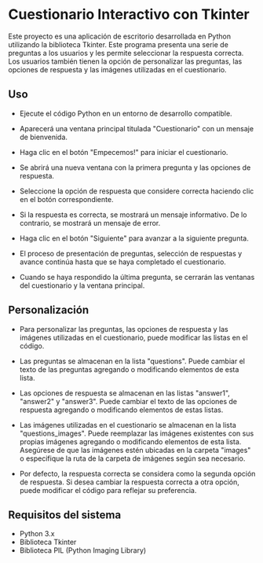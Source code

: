 # Cuestionario Interactivo con Tkinter
Este proyecto es una aplicación de escritorio desarrollada en Python utilizando la biblioteca Tkinter. Este programa presenta una serie de preguntas a los usuarios y les permite seleccionar la respuesta correcta. Los usuarios también tienen la opción de personalizar las preguntas, las opciones de respuesta y las imágenes utilizadas en el cuestionario.

## Uso
- Ejecute el código Python en un entorno de desarrollo compatible.

- Aparecerá una ventana principal titulada "Cuestionario" con un mensaje de bienvenida.

- Haga clic en el botón "Empecemos!" para iniciar el cuestionario.

- Se abrirá una nueva ventana con la primera pregunta y las opciones de respuesta.

- Seleccione la opción de respuesta que considere correcta haciendo clic en el botón correspondiente.

- Si la respuesta es correcta, se mostrará un mensaje informativo. De lo contrario, se mostrará un mensaje de error.

- Haga clic en el botón "Siguiente" para avanzar a la siguiente pregunta.

- El proceso de presentación de preguntas, selección de respuestas y avance continúa hasta que se haya completado el cuestionario.

- Cuando se haya respondido la última pregunta, se cerrarán las ventanas del cuestionario y la ventana principal.

## Personalización
- Para personalizar las preguntas, las opciones de respuesta y las imágenes utilizadas en el cuestionario, puede modificar las listas en el código.

- Las preguntas se almacenan en la lista "questions". Puede cambiar el texto de las preguntas agregando o modificando elementos de esta lista.

- Las opciones de respuesta se almacenan en las listas "answer1", "answer2" y "answer3". Puede cambiar el texto de las opciones de respuesta agregando o modificando elementos de estas listas.

- Las imágenes utilizadas en el cuestionario se almacenan en la lista "questions_images". Puede reemplazar las imágenes existentes con sus propias imágenes agregando o modificando elementos de esta lista. Asegúrese de que las imágenes estén ubicadas en la carpeta "images" o especifique la ruta de la carpeta de imágenes según sea necesario.

- Por defecto, la respuesta correcta se considera como la segunda opción de respuesta. Si desea cambiar la respuesta correcta a otra opción, puede modificar el código para reflejar su preferencia.

## Requisitos del sistema
- Python 3.x
- Biblioteca Tkinter
- Biblioteca PIL (Python Imaging Library)
